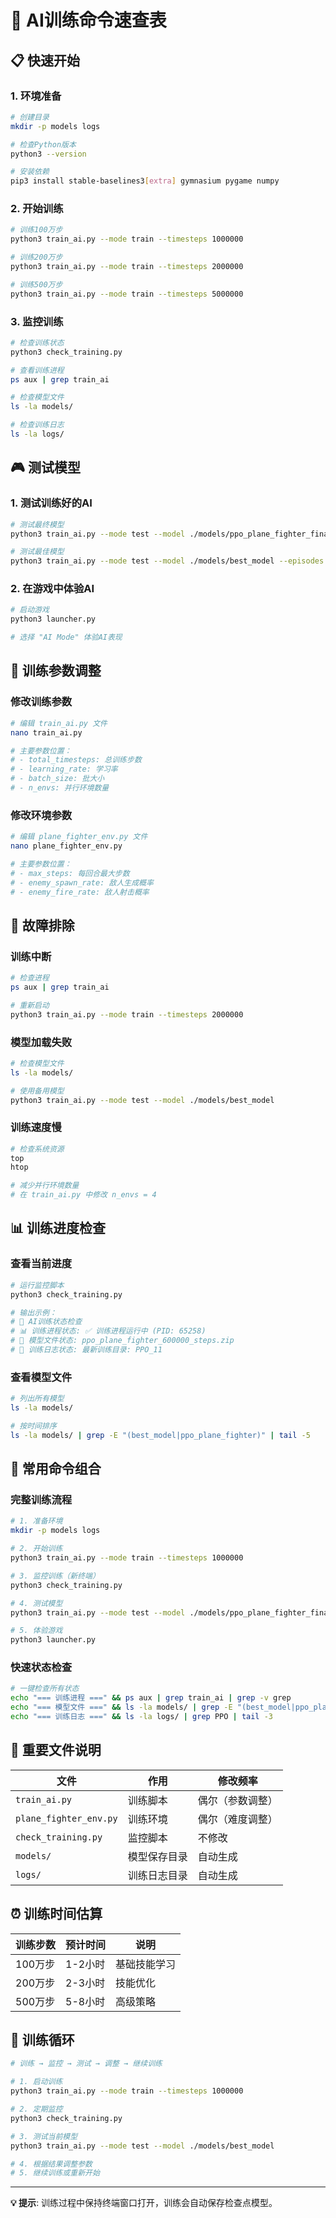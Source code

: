 # 🚀 AI训练命令速查表

## 📋 快速开始

### 1. 环境准备
```bash
# 创建目录
mkdir -p models logs

# 检查Python版本
python3 --version

# 安装依赖
pip3 install stable-baselines3[extra] gymnasium pygame numpy
```

### 2. 开始训练
```bash
# 训练100万步
python3 train_ai.py --mode train --timesteps 1000000

# 训练200万步
python3 train_ai.py --mode train --timesteps 2000000

# 训练500万步
python3 train_ai.py --mode train --timesteps 5000000
```

### 3. 监控训练
```bash
# 检查训练状态
python3 check_training.py

# 查看训练进程
ps aux | grep train_ai

# 检查模型文件
ls -la models/

# 检查训练日志
ls -la logs/
```

## 🎮 测试模型

### 1. 测试训练好的AI
```bash
# 测试最终模型
python3 train_ai.py --mode test --model ./models/ppo_plane_fighter_final --episodes 5

# 测试最佳模型
python3 train_ai.py --mode test --model ./models/best_model --episodes 5
```

### 2. 在游戏中体验AI
```bash
# 启动游戏
python3 launcher.py

# 选择 "AI Mode" 体验AI表现
```

## 🔧 训练参数调整

### 修改训练参数
```bash
# 编辑 train_ai.py 文件
nano train_ai.py

# 主要参数位置：
# - total_timesteps: 总训练步数
# - learning_rate: 学习率
# - batch_size: 批大小
# - n_envs: 并行环境数量
```

### 修改环境参数
```bash
# 编辑 plane_fighter_env.py 文件
nano plane_fighter_env.py

# 主要参数位置：
# - max_steps: 每回合最大步数
# - enemy_spawn_rate: 敌人生成概率
# - enemy_fire_rate: 敌人射击概率
```

## 🚨 故障排除

### 训练中断
```bash
# 检查进程
ps aux | grep train_ai

# 重新启动
python3 train_ai.py --mode train --timesteps 2000000
```

### 模型加载失败
```bash
# 检查模型文件
ls -la models/

# 使用备用模型
python3 train_ai.py --mode test --model ./models/best_model
```

### 训练速度慢
```bash
# 检查系统资源
top
htop

# 减少并行环境数量
# 在 train_ai.py 中修改 n_envs = 4
```

## 📊 训练进度检查

### 查看当前进度
```bash
# 运行监控脚本
python3 check_training.py

# 输出示例：
# 🚀 AI训练状态检查
# 📊 训练进程状态: ✅ 训练进程运行中 (PID: 65258)
# 🧠 模型文件状态: ppo_plane_fighter_600000_steps.zip
# 📝 训练日志状态: 最新训练目录: PPO_11
```

### 查看模型文件
```bash
# 列出所有模型
ls -la models/

# 按时间排序
ls -la models/ | grep -E "(best_model|ppo_plane_fighter)" | tail -5
```

## 🎯 常用命令组合

### 完整训练流程
```bash
# 1. 准备环境
mkdir -p models logs

# 2. 开始训练
python3 train_ai.py --mode train --timesteps 1000000

# 3. 监控训练（新终端）
python3 check_training.py

# 4. 测试模型
python3 train_ai.py --mode test --model ./models/ppo_plane_fighter_final --episodes 5

# 5. 体验游戏
python3 launcher.py
```

### 快速状态检查
```bash
# 一键检查所有状态
echo "=== 训练进程 ===" && ps aux | grep train_ai | grep -v grep
echo "=== 模型文件 ===" && ls -la models/ | grep -E "(best_model|ppo_plane_fighter)" | tail -3
echo "=== 训练日志 ===" && ls -la logs/ | grep PPO | tail -3
```

## 📝 重要文件说明

| 文件 | 作用 | 修改频率 |
|------|------|----------|
| `train_ai.py` | 训练脚本 | 偶尔（参数调整） |
| `plane_fighter_env.py` | 训练环境 | 偶尔（难度调整） |
| `check_training.py` | 监控脚本 | 不修改 |
| `models/` | 模型保存目录 | 自动生成 |
| `logs/` | 训练日志目录 | 自动生成 |

## ⏰ 训练时间估算

| 训练步数 | 预计时间 | 说明 |
|----------|----------|------|
| 100万步 | 1-2小时 | 基础技能学习 |
| 200万步 | 2-3小时 | 技能优化 |
| 500万步 | 5-8小时 | 高级策略 |

## 🔄 训练循环

```bash
# 训练 → 监控 → 测试 → 调整 → 继续训练

# 1. 启动训练
python3 train_ai.py --mode train --timesteps 1000000

# 2. 定期监控
python3 check_training.py

# 3. 测试当前模型
python3 train_ai.py --mode test --model ./models/best_model

# 4. 根据结果调整参数
# 5. 继续训练或重新开始
```

---

**💡 提示**: 训练过程中保持终端窗口打开，训练会自动保存检查点模型。
